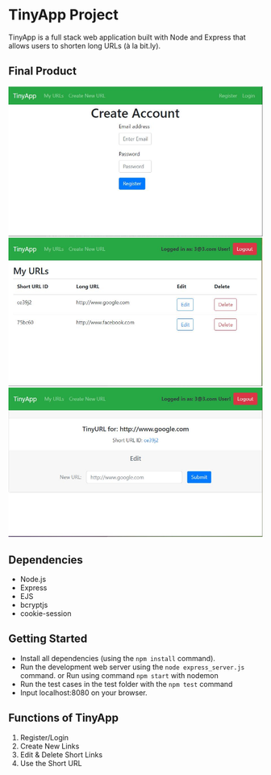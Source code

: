 # TinyApp Project

TinyApp is a full stack web application built with Node and Express that allows users to shorten long URLs (à la bit.ly).

## Final Product

!["screenshot of register page"](docs/register.JPG)
!["screenshot of urls page"](docs/urls.JPG)
!["screenshot of edit page"](docs/edit.JPG)


## Dependencies

- Node.js
- Express
- EJS
- bcryptjs
- cookie-session

## Getting Started

- Install all dependencies (using the `npm install` command).
- Run the development web server using the `node express_server.js` command. or Run using command `npm start` with nodemon
- Run the test cases in the test folder with the `npm test` command
- Input localhost:8080 on your browser.

## Functions of TinyApp

1. Register/Login
2. Create New Links
3. Edit & Delete Short Links
4. Use the Short URL